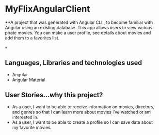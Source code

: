 # MyFlixAngularClient
**A project that was generated with Angular CLI , to become familiar with Angular using an
existing database. This app allows users to view various pirate movies. You can make a user 
profile, see details about movies and add them to a favorites list.

💀

## Languages, Libraries and technologies used
* Angular
* Angular Material

## User Stories...why this project?
* As a user, I want to be able to receive information on movies, directors, and genres so that I can learn more about movies I’ve watched or am interested in.
* As a user, I want to be able to create a profile so I can save data about my favorite movies.


